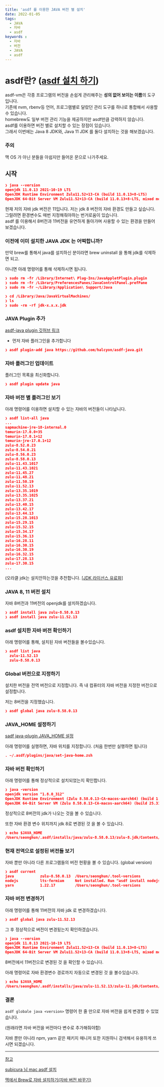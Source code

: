 ```yaml
---
title: 'asdf 를 이용한 JAVA 버전 별 설치'
date: 2022-01-05
tags:
  - JAVA
  - 자바
  - asdf
keywords :
  - 자바
  - 버전
  - JAVA
  - asdf
---
```

# asdf란? ([asdf 설치 하기](https://subicura.com/mac/dev/terminal-apps.html#asdf))

asdf-vm은 각종 프로그램의 버전을 손쉽게 관리해주는 **성의 없어 보이는 이름**의 도구입니다.<br/>
기존에 nvm, rbenv등 언어, 프로그램별로 달랐던 관리 도구를 하나로 통합해서 사용할 수 있습니다. <br/>
homebrew도 일부 버전 관리 기능을 제공하지만 asdf만큼 강력하지 않습니다.<br/>
asdf를 이용하면 버전 별로 설치할 수 있는 장점이 있습니다.<br/>
그래서 이번에는 Java 8 JDK와, Java 11 JDK 를 둘다 설치하는 것을 해보겠습니다.<br/>

### 주의

맥 OS 가 아닌 분들을 아쉽지만 들어온 문으로 나가주세요. 

## 시작

```json
❯ java --version
openjdk 11.0.13 2021-10-19 LTS
OpenJDK Runtime Environment Zulu11.52+13-CA (build 11.0.13+8-LTS)
OpenJDK 64-Bit Server VM Zulu11.52+13-CA (build 11.0.13+8-LTS, mixed mode)
```

현재 저의 자바 jdk 버전은 11입니다. 저는 jdk 8 버전의 자바 환경도 만들고 싶습니다. 
<br/>그럴려면 환경변수도 매번 지정해줘야하는 번거로움이 있습니다. 
<br/>asdf 를 이용해서 8버전과 11버전을 유연하게 돌아가며 사용할 수 있는 환경을 만들어 보겠습니다.

### 이전에 이미 설치한 JAVA JDK 는 어떡합니까?

만약 brew를 통해서 java를 설치하신 분이라면 brew uninstall 을 통해 jdk를 삭제하면 되고.

아니면 아래 명령어를 통해 삭제하시면 됩니다.

```json
❯ sudo rm -fr /Library/Internet\ Plug-Ins/JavaAppletPlugin.plugin
❯ sudo rm -fr /Library/PreferencesPanes/JavaControlPanel.prefPane
❯ sudo rm -fr ~/Library/Application\ Support/Java

❯ cd /Library/Java/JavaVirtualMachines/ 
❯ ls 
❯ sudo -rm -rf jdk-x.x.x.jdk
```

### JAVA Plugin 추가

[asdf-java plugin 깃허브 링크](https://github.com/halcyon/asdf-java#java_home)

- 먼저 자바 플러그인을 추가합니다

```json
❯ asdf plugin-add java https://github.com/halcyon/asdf-java.git
```

### 자바 플러그인 업데이트

플러그인 목록을 최신화합니다.

```json
❯ asdf plugin update java
```

### 자바 버전 별 플러그인 보기

아래 명령어를 이용하면 설치할 수 있는 자바의 버전들이 나타납니다.

```json
❯ asdf list-all java
...
sapmachine-jre-18-internal.0
temurin-17.0.0+35
temurin-17.0.1+12
temurin-jre-17.0.1+12
zulu-8.52.0.23
zulu-8.54.0.21
zulu-8.56.0.23
zulu-8.58.0.13
zulu-11.43.1017
zulu-11.43.1021
zulu-11.45.27
zulu-11.48.21
zulu-11.50.19
zulu-11.52.13
zulu-13.35.1019
zulu-13.35.1025
zulu-13.37.21
zulu-13.40.15
zulu-13.42.17
zulu-13.44.13
zulu-15.28.1013
zulu-15.29.15
zulu-15.32.15
zulu-15.34.17
zulu-15.36.13
zulu-16.28.11
zulu-16.30.15
zulu-16.30.19
zulu-16.32.15
zulu-17.28.13
zulu-17.30.15
...
```

(오라클 jdk는 설치안하는것을 추천합니다. [[JDK 라이선스 유료화]](https://zdnet.co.kr/view/?no=20181102140004)

### JAVA 8, 11 버전 설치

자바 8버전과 11버전의 openjdk를 설치하겠습니다.

```json
❯ asdf install java zulu-8.58.0.13
❯ asdf install java zulu-11.52.13
```

### asdf 설치한 자바 버전 확인하기

아래 명령어를 통해, 설치된 자바 버전들을 볼수있습니다.

```json
❯ asdf list java
  zulu-11.52.13
  zulu-8.58.0.13
```

### Global 버전으로 지정하기

설치한 버전을 전역 버전으로 지정합니다. 즉 내 컴퓨터의 자바 버전을 지정한 버전으로 설정합니다.

저는 8버전을 지정했습니다.

```json
❯ asdf global java zulu-8.58.0.13
```

### JAVA_HOME 설정하기

[sadf java-plugin JAVA_HOME 설정](https://github.com/halcyon/asdf-java#java_home)

아래 명령어를 실행하면, 자바 위치를 지정합니다. (처음 한번만 실행하면 됩니다)

```json
. ~/.asdf/plugins/java/set-java-home.zsh
```

### 자바 버전 확인하기

아래 명령어를 통해 정상적으로 설치되었는지 확인합니다.

```json
❯ java -version
openjdk version "1.8.0_312"
OpenJDK Runtime Environment (Zulu 8.58.0.13-CA-macos-aarch64) (build 1.8.0_312-b07)
OpenJDK 64-Bit Server VM (Zulu 8.58.0.13-CA-macos-aarch64) (build 25.312-b07, mixed mode)
```

정상적으로 8버전의 jdk가 나오는 것을 볼 수 있습니다.

또한 자바 환경 변수 위치까지 jdk 8로 변경된 것 을 볼 수 있습니다.

```json
❯ echo $JAVA_HOME
/Users/seonghun/.asdf/installs/java/zulu-8.58.0.13/zulu-8.jdk/Contents/Home
```

### 현재 전역으로 설정된 버전들 보기

자바 뿐만 아니라 다른 프로그램들의 버전 현황을 볼 수 있습니다. (global version)

```json
❯ asdf current
java            zulu-8.58.0.13  /Users/seonghun/.tool-versions
nodejs          lts-fermium     Not installed. Run "asdf install nodejs lts-fermium"
yarn            1.22.17         /Users/seonghun/.tool-versions
```

### 자바 버전 변경하기

아래 명령어를 통해 11버전의 자바 jdk 로 변경하겠습니다.

```json
❯ asdf global java zulu-11.52.13
```

그 후 정상적으로 버전이 변경됬는지 확인하겠습니다.

```json
❯ java --version
openjdk 11.0.13 2021-10-19 LTS
OpenJDK Runtime Environment Zulu11.52+13-CA (build 11.0.13+8-LTS)
OpenJDK 64-Bit Server VM Zulu11.52+13-CA (build 11.0.13+8-LTS, mixed mode)
```

8버전에서 11버전으로 변경된 것 을 확인할 수 있습니다.

아래 명령어로 자바 환경변수 경로까지 자동으로 변경된 것 을 볼수있습니다.

```json
❯ echo $JAVA_HOME
/Users/seonghun/.asdf/installs/java/zulu-11.52.13/zulu-11.jdk/Contents/Home
```

### 결론

`asdf globale java <version>` 명령어 한 줄 만으로 자바 버전을 쉽게 변경할 수 있었습니다.

(원래라면 자바 버전을 버전마다 변수로 추가해줘야함)

자바 뿐만 아니라 npm, yarn 같은 패키지 매니저 또한 지원하니 검색해서 유용하게 쓰시면 되겠습니다.

---

[참고](https://www.wiserfirst.com/blog/install-java-with-asdf/)

[subicura 님 mac asdf 설치](https://subicura.com/mac/dev/terminal-apps.html#asdf/)

[맥에서 Brew로 자바 설치하기(자바 버전 바꾸기)](https://llighter.github.io/install-java-on-mac/)